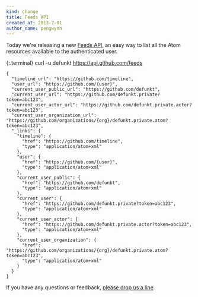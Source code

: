 ```yaml
---
kind: change
title: Feeds API
created_at: 2013-7-01
author_name: pengwynn
---
```


Today we're releasing a new [Feeds API][], an easy way to list all the Atom
resources available to the authenticated user.

{:.terminal}
    curl -u defunkt https://api.github.com/feeds

    {
      "timeline_url": "https://github.com/timeline",
      "user_url": "https://github.com/{user}",
      "current_user_public_url": "https://github.com/defunkt",
      "current_user_url": "https://github.com/defunkt.private?token=abc123",
      "current_user_actor_url": "https://github.com/defunkt.private.actor?token=abc123",
      "current_user_organization_url": "https://github.com/organizations/{org}/defunkt.private.atom?token=abc123",
      "_links": {
        "timeline": {
          "href": "https://github.com/timeline",
          "type": "application/atom+xml"
        },
        "user": {
          "href": "https://github.com/{user}",
          "type": "application/atom+xml"
        },
        "current_user_public": {
          "href": "https://github.com/defunkt",
          "type": "application/atom+xml"
        },
        "current_user": {
          "href": "https://github.com/defunkt.private?token=abc123",
          "type": "application/atom+xml"
        },
        "current_user_actor": {
          "href": "https://github.com/defunkt.private.actor?token=abc123",
          "type": "application/atom+xml"
        },
        "current_user_organization": {
          "href": "https://github.com/organizations/{org}/defunkt.private.atom?token=abc123",
          "type": "application/atom+xml"
        }
      }
    }

If you have any questions or feedback, [please drop us a line][contact].

[Feeds API]: /v3/activity/feeds/
[contact]: https://github.com/contact?form[subject]=Feeds%20API

